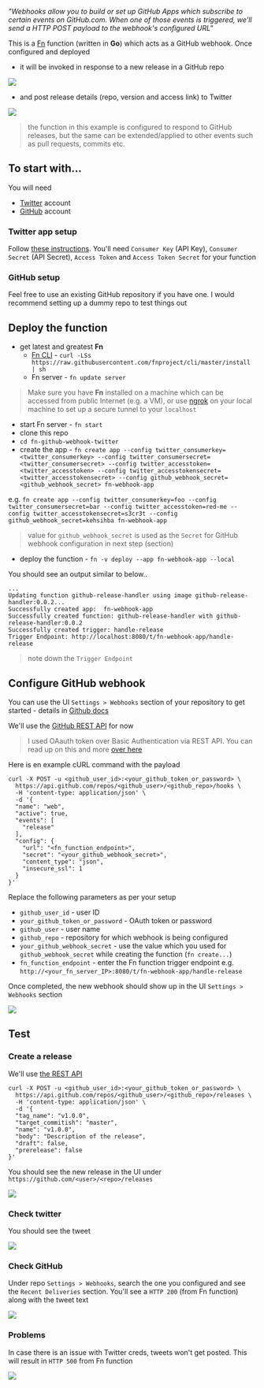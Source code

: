 *"Webhooks allow you to build or set up GitHub Apps which subscribe to certain events on GitHub.com. When one of those events is triggered, we'll send a HTTP POST payload to the webhook's configured URL"*

This is a [Fn](https://github.com/fnproject/cli) function (written in **Go**) which acts as a GitHub webhook. Once configured and deployed

- it will be invoked in response to a new release in a GitHub repo 

![](images/rel_.JPG)


- and post release details (repo, version and access link) to Twitter

![](images/success_tweet.JPG)

> the function in this example is configured to respond to GitHub releases, but the same can be extended/applied to other events such as pull requests, commits etc.

## To start with...

You will need

- [Twitter](https://twitter.com/) account
- [GitHub](https://github.com/) account

### Twitter app setup

Follow [these instructions](https://apps.twitter.com/). You'll need `Consumer Key` (API Key), `Consumer Secret` (API Secret), `Access Token` and `Access Token Secret` for your function

### GitHub setup

Feel free to use an existing GitHub repository if you have one. I would recommend setting up a dummy repo to test things out

## Deploy the function

- get latest and greatest **Fn**
    - [Fn CLI](https://github.com/fnproject/cli) - `curl -LSs https://raw.githubusercontent.com/fnproject/cli/master/install | sh`
    - Fn server - `fn update server`

> Make sure you have **Fn** installed on a machine which can be accessed from public Internet (e.g. a VM), or use [ngrok](https://ngrok.com/) on your local machine to set up a secure tunnel to your `localhost`

- start Fn server - `fn start`
- clone this repo
- `cd fn-github-webhook-twitter`
- create the app - `fn create app --config twitter_consumerkey=<twitter_consumerkey> --config twitter_consumersecret=<twitter_consumersecret> --config twitter_accesstoken=<twitter_accesstoken> --config twitter_accesstokensecret=<twitter_accesstokensecret> --config github_webhook_secret=<github_webhook_secret> fn-webhook-app` 

e.g. `fn create app --config twitter_consumerkey=foo --config twitter_consumersecret=bar --config twitter_accesstoken=red-me --config twitter_accesstokensecret=s3cr3t --config github_webhook_secret=kehsihba fn-webhook-app`

> value for `github_webhook_secret` is used as the `Secret` for GitHub webhook configuration in next step (section)

- deploy the function - `fn -v deploy --app fn-webhook-app --local`

You should see an output similar to below..


    ...
    Updating function github-release-handler using image github-release-handler:0.0.2...
    Successfully created app:  fn-webhook-app
    Successfully created function: github-release-handler with github-release-handler:0.0.2
    Successfully created trigger: handle-release
    Trigger Endpoint: http://localhost:8080/t/fn-webhook-app/handle-release

> note down the `Trigger Endpoint`

## Configure GitHub webhook

You can use the UI `Settings > Webhooks` section of your repository to get started - details in [Github docs](https://developer.github.com/)

We'll use the [GitHub REST API](https://developer.github.com/v3/repos/hooks/#create-a-hook) for now

> I used OAauth token over Basic Authentication via REST API. You can read up on this and more [over here](https://developer.github.com/v3/auth/)

Here is en example cURL command with the payload


	curl -X POST -u <github_user_id>:<your_github_token_or_password> \
	  https://api.github.com/repos/<github_user>/<github_repo>/hooks \
	  -H 'content-type: application/json' \
	  -d '{
	  "name": "web",
	  "active": true,
	  "events": [
	    "release"
	  ],
	  "config": {
	    "url": "<fn_function_endpoint>",
	    "secret": "<your_github_webhook_secret>",
	    "content_type": "json",
	    "insecure_ssl": 1
	  }
	}'

Replace the following parameters as per your setup

- `github_user_id` - user ID
- `your_github_token_or_password` - OAuth token or password
- `github_user` - user name
- `github_repo` - repository for which webhook is being configured
- `your_github_webhook_secret` - use the value which you used for `github_webhook_secret` while creating the function (`fn create...`)
- `fn_function_endpoint` - enter the Fn function trigger endpoint e.g. `http://<your_fn_server_IP>:8080/t/fn-webhook-app/handle-release`

Once completed, the new webhook should show up in the UI `Settings > Webhooks` section

![](images/hook4.JPG)

## Test

### Create a release

We'll use [the REST API](https://developer.github.com/v3/repos/releases/#create-a-release)

	curl -X POST -u <github_user_id>:<your_github_token_or_password> \
	  https://api.github.com/repos/<github_user>/<github_repo>/releases \
	  -H 'content-type: application/json' \
	  -d '{
	  "tag_name": "v1.0.0",
	  "target_commitish": "master",
	  "name": "v1.0.0",
	  "body": "Description of the release",
	  "draft": false,
	  "prerelease": false
	}'

You should see the new release in the UI under `https://github.com/<user>/<repo>/releases` 

![](images/release.JPG)

### Check twitter

You should see the tweet

![](images/success_tweet.JPG)

### Check GitHub

Under repo `Settings > Webhooks`, search the one you configured and see the `Recent Deliveries` section. You'll see a `HTTP 200` (from Fn function) along with the tweet text

![](images/success_ghub.jpg)

### Problems
In case there is an issue with Twitter creds, tweets won't get posted. This will result in `HTTP 500` from Fn function

![](images/error.jpg)
